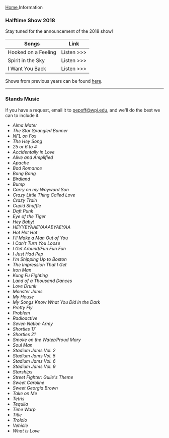 [Home](Home),Information

### Halftime Show 2018

<div id="inline-player" style="float:right;padding-left:10px;display:none;">
    <a id="close-inline-player" style="float:right;">[X]</a>
    <iframe id="inline-player-iframe" style="height:650px;width:650px"></iframe>
</div>

Stay tuned for the announcement of the 2018 show!

| Songs | Link |
|-------|------|
| Hooked on a Feeling | <a class="inline-playable" id="https://www.jwpepper.com/sheet-music/media-player.jsp?&type=audio&productID=10492397">Listen >>></a> |
| Spirit in the Sky | <a class="inline-playable" id="https://www.jwpepper.com/sheet-music/media-player.jsp?&type=audio&productID=10017911">Listen >>></a> |
| I Want You Back | <a class="inline-playable" id="https://www.jwpepper.com/sheet-music/media-player.jsp?&type=audio&productID=2462679">Listen >>></a> |

Shows from previous years can be found [here](Previous%20Shows).

<script src="js/inline-player.js"></script>

---

### Stands Music

If you have a request, email it to <a href="mailto:pepoff@wpi.edu">pepoff@wpi.edu</a>, and we'll do the best we can to include it.

* *Alma Mater*
* *The Star Spangled Banner*
* *NFL on Fox*
* *The Hey Song*
* *25 or 6 to 4*
* *Accidentally in Love*
* *Alive and Amplified*
* *Apache*
* *Bad Romance*
* *Bang Bang*
* *Birdland*
* *Bump*
* *Carry on my Wayward Son*
* *Crazy Little Thing Called Love*
* *Crazy Train*
* *Cupid Shuffle*
* *Daft Punk*
* *Eye of the Tiger*
* *Hey Baby!*
* *HEYYEYAAEYAAAEYAEYAA*
* *Hot Hot Hot*
* *I’ll Make a Man Out of You*
* *I Can’t Turn You Loose*
* *I Get Around/Fun Fun Fun*
* *I Just Had Pep*
* *I’m Shipping Up to Boston*
* *The Impression That I Get*
* *Iron Man*
* *Kung Fu Fighting*
* *Land of a Thousand Dances*
* *Love Drunk*
* *Monster Jams*
* *My House*
* *My Songs Know What You Did in the Dark*
* *Pretty Fly*
* *Problem*
* *Radioactive*
* *Seven Nation Army*
* *Shorties 17*
* *Shorties 21*
* *Smoke on the Water/Proud Mary*
* *Soul Man*
* *Stadium Jams Vol. 2*
* *Stadium Jams Vol. 5*
* *Stadium Jams Vol. 6*
* *Stadium Jams Vol. 9*
* *Starships*
* *Street Fighter: Guile's Theme*
* *Sweet Caroline*
* *Sweet Georgia Brown*
* *Take on Me*
* *Tetris*
* *Tequila*
* *Time Warp*
* *Title*
* *Trololo*
* *Vehicle*
* *What is Love*
